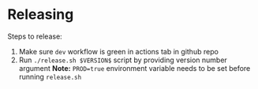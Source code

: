 # Releasing

Steps to release:

1. Make sure `dev` workflow is green in actions tab in github repo
1. Run `./release.sh $VERSION$` script by providing version number argument
    **Note:** `PROD=true` environment variable needs to be set before running `release.sh`

